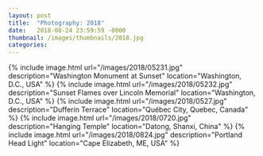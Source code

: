 ```yaml
---
layout: post
title:  "Photography: 2018"
date:   2018-08-24 23:59:59 -0000
thumbnail: /images/thumbnails/2018.jpg
categories: 
---
```

{% include image.html url="/images/2018/05231.jpg" description="Washington Monument at Sunset" location="Washington, D.C., USA" %}
{% include image.html url="/images/2018/05232.jpg" description="Sunset Flames over Lincoln Memorial" location="Washington, D.C., USA" %}
{% include image.html url="/images/2018/0527.jpg" description="Dufferin Terrace" location="Québec City, Quebec, Canada" %}
{% include image.html url="/images/2018/0720.jpg" description="Hanging Temple" location="Datong, Shanxi, China" %}
{% include image.html url="/images/2018/0824.jpg" description="Portland Head Light" location="Cape Elizabeth, ME, USA" %}